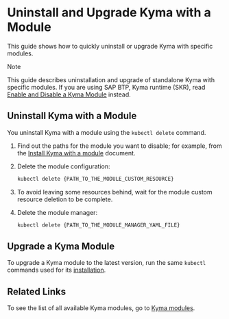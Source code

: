 # Uninstall and Upgrade Kyma with a Module

This guide shows how to quickly uninstall or upgrade Kyma with specific modules.

> [!NOTE] 
> This guide describes uninstallation and upgrade of standalone Kyma with specific modules. If you are using SAP BTP, Kyma runtime (SKR), read [Enable and Disable a Kyma Module](https://help.sap.com/docs/btp/sap-business-technology-platform/enable-and-disable-kyma-module?locale=en-US&version=Cloud) instead.

## Uninstall Kyma with a Module

You uninstall Kyma with a module using the `kubectl delete` command.

1. Find out the paths for the module you want to disable; for example, from the [Install Kyma with a module](./01-quick-install.md#steps) document.

2. Delete the module configuration:

   ```bash
   kubectl delete {PATH_TO_THE_MODULE_CUSTOM_RESOURCE}
   ```

3. To avoid leaving some resources behind, wait for the module custom resource deletion to be complete.

4. Delete the module manager:

   ```bash
   kubectl delete {PATH_TO_THE_MODULE_MANAGER_YAML_FILE}
   ```

## Upgrade a Kyma Module

To upgrade a Kyma module to the latest version, run the same `kubectl` commands used for its [installation](./01-quick-install.md).

## Related Links

To see the list of all available Kyma modules, go to [Kyma modules](../06-modules/README.md).
